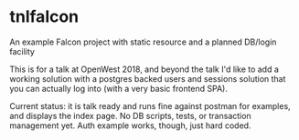 # tnlfalcon
An example Falcon project with static resource and a planned DB/login facility

This is for a talk at OpenWest 2018, and beyond the talk I'd like to add a working solution with a postgres backed users and sessions solution that you can actually log into (with a very basic frontend SPA).

Current status: it is talk ready and runs fine against postman for examples, and displays the index page.  No DB scripts, tests, or transaction management yet.  Auth example works, though, just hard coded.
